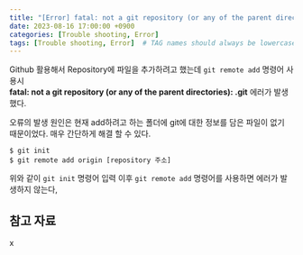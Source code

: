 ```yaml
---
title: "[Error] fatal: not a git repository (or any of the parent directories): .git 해결"
date: 2023-08-16 17:00:00 +0900
categories: [Trouble shooting, Error]
tags: [Trouble shooting, Error]  # TAG names should always be lowercase
---
```

Github 활용해서 Repository에 파일을 추가하려고 했는데 ```git remote add``` 명령어 사용시  
**fatal: not a git repository (or any of the parent directories): .git** 에러가 발생했다.

오류의 발생 원인은 현재 add하려고 하는 폴더에 git에 대한 정보를 담은 파일이 없기 때문이었다. 매우 간단하게 해결 할 수 있다.

```shell
$ git init
$ git remote add origin [repository 주소] 
```

위와 같이 ```git init``` 명령어 입력 이후 ```git remote add``` 명령어를 사용하면 에러가 발생하지 않는다,


## 참고 자료
x